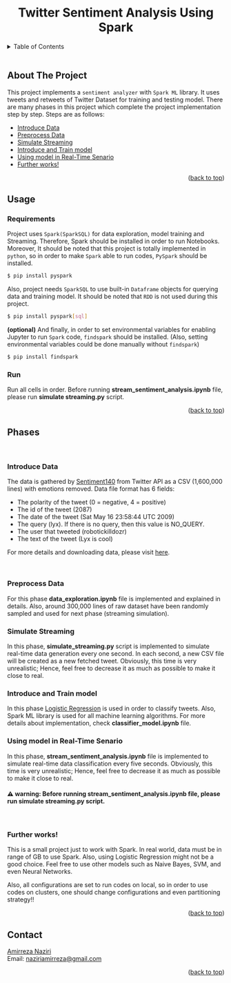 <div align="center">
  
  <h1 align="center">Twitter Sentiment Analysis Using Spark</h1>
</div>

<details>
  <summary>Table of Contents</summary>
  <ol>
    <li>
      <a href="#about-the-project">About The Project</a>
    </li>
    <li>
      <a href="#usage">Usage</a>
      <ul>
        <li><a href="#requirements">Requirements</a></li>
        <li><a href="#run">Run</a></li>
      </ul>
    <li>
      <a href="#phases">Phases</a>
      <ul>
        <li><a href="#Phase1">Introduce Data</a></li>
        <li><a href="#Phase2">Preprocess Data</a></li>
        <li><a href="#Phase3">Simulate Streaming</a></li>
        <li><a href="#Phase4">Introduce and Train model</a></li>
        <li><a href="#Phase5">Using model in Real-Time Senario</a></li>
        <li><a href="#Phase6">Further works!</a></li>
      </ul>
    </li>
    <li><a href="#contact">Contact</a></li> 
  </ol>
</details>

<br/>

## About The Project
This project implements a `sentiment analyzer` with `Spark ML` library. It uses tweets and retweets of Twitter Dataset for training and testing model. There are many phases in this project which complete the project implementation step by step. Steps are as follows:

* [Introduce Data](#Phase1)
* [Preprocess Data](#Phase2)
* [Simulate Streaming](#Phase3)
* [Introduce and Train model](#Phase4)
* [Using model in Real-Time Senario](#Phase5)
* [Further works!](#Phase6)


<p align="right">(<a href="#top">back to top</a>)</p>

## Usage  
### Requirements
Project uses `Spark(SparkSQL)` for data exploration, model training and Streaming. Therefore, Spark should be installed in order to run Notebooks. Moreover, It should be noted that this project is totally implemented in `python`, so in order to make `Spark` able to run codes, `PySpark` should be installed.
```bash
$ pip install pyspark
```
Also, project needs `SparkSQL` to use built-in `Dataframe` objects for querying data and training model. It should be noted that `RDD` is not used during this project.
```bash
$ pip install pyspark[sql]
```
__(optional)__   And finally, in order to set environmental variables for enabling Jupyter to run `Spark` code, `findspark` should be installed. (Also, setting environmental variables could be done manually without `findspark`)
```bash
$ pip install findspark
```

### Run 
Run all cells in order. Before running <b>stream_sentiment_analysis.ipynb</b> file, please run <b>simulate streaming.py</b> script.

<p align="right">(<a href="#top">back to top</a>)</p>

## Phases  
<br/>
<h3 id="Phase1">Introduce Data</h3>  

The data is gathered by <a href="http://help.sentiment140.com/for-students">Sentiment140</a> from Twitter API as a CSV (1,600,000 lines) with emotions removed. Data file format has 6 fields:
<ul>
    <li>The polarity of the tweet (0 = negative, 4 = positive)</li>
    <li>The id of the tweet (2087)</li>
    <li>The date of the tweet (Sat May 16 23:58:44 UTC 2009)</li>
    <li>The query (lyx). If there is no query, then this value is NO_QUERY.</li>
    <li>The user that tweeted (robotickilldozr)</li>
    <li>The text of the tweet (Lyx is cool) </li>
</ul>

For more details and downloading data, please visit <a href="http://help.sentiment140.com/for-students">here</a>.  

<br/>
<h3 id="Phase2">Preprocess Data</h3>  
For this phase <b>data_exploration.ipynb</b> file is implemented and explained in details. Also, around 300,000 lines of raw dataset have been randomly sampled and used for next phase (streaming simulation). 

<br/>
<h3 id="Phase3">Simulate Streaming</h3>  
In this phase, <b>simulate_streaming.py</b> script is implemented to simulate real-time data generation every one second. In each second, a new CSV file will be created as a new fetched tweet. Obviously, this time is very unrealistic; Hence, feel free to decrease it as much as possible to make it close to real.

<br/>
<h3 id="Phase4">Introduce and Train model</h3>  
In this phase <a href="https://en.wikipedia.org/wiki/Logistic_regression">Logistic Regression</a> is used in order to classify tweets. Also, Spark ML library is used for all machine learning algorithms. For more details about implementation, check <b>classifier_model.ipynb</b> file.

<br/>
<h3 id="Phase5">Using model in Real-Time Senario</h3>  
In this phase, <b>stream_sentiment_analysis.ipynb</b> file is implemented to simulate real-time data classification every five seconds. Obviously, this time is very unrealistic; Hence, feel free to decrease it as much as possible to make it close to real.

#### :warning: warning: Before running <b>stream_sentiment_analysis.ipynb</b> file, please run <b>simulate streaming.py</b> script.

<br/>
<h3 id="Phase6">Further works!</h3>  
This is a small project just to work with Spark. In real world, data must be in range of GB to use Spark. Also, using Logistic Regression might not be a good choice. Feel free to use other models such as Naive Bayes, SVM, and even Neural Networks. 
  
Also, all configurations are set to run codes on local, so in order to use codes on clusters, one should change configurations and even partitioning strategy!!


<p align="right">(<a href="#top">back to top</a>)</p>


## Contact
[Amirreza Naziri](https://github.com/Amir79Naziri)  
Email: naziriamirreza@gmail.com  

<p align="right">(<a href="#top">back to top</a>)</p>
